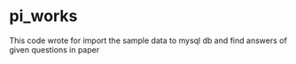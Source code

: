 # pi_works

This code wrote for import the sample data to mysql db and find answers of given questions in paper 

